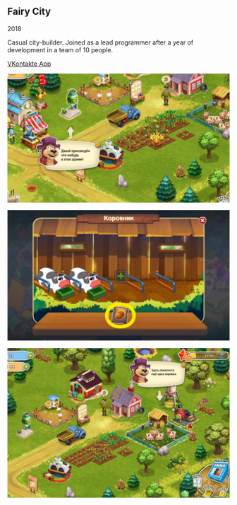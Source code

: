 ## Fairy City

2018

Casual city-builder. Joined as a lead programmer after a year of development in a team of 10 people.

[VKontakte App](https://vk.com/games/app5928560)

![Fairy City](https://github.com/dmitry-egorov/game_showcase/blob/main/fairy_city/Screenshot%202023-09-14%20141916.png)

![Fairy City](https://github.com/dmitry-egorov/game_showcase/blob/main/fairy_city/Screenshot%202023-09-14%20141833.png)

![Fairy City](https://github.com/dmitry-egorov/game_showcase/blob/main/fairy_city/Screenshot%202023-09-14%20141941.png)
